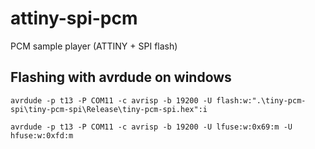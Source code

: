 attiny-spi-pcm
==============

PCM sample player (ATTINY + SPI flash)

Flashing with avrdude on windows
--------------------------------

`avrdude -p t13 -P COM11 -c avrisp -b 19200 -U flash:w:".\tiny-pcm-spi\tiny-pcm-spi\Release\tiny-pcm-spi.hex":i`

`avrdude -p t13 -P COM11 -c avrisp -b 19200 -U lfuse:w:0x69:m -U hfuse:w:0xfd:m`
